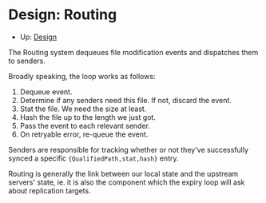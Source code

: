 # Design: Routing

* Up: [Design](Design.md)

The Routing system dequeues file modification events and dispatches them to
senders.

Broadly speaking, the loop works as follows:
1. Dequeue event.
2. Determine if any senders need this file. If not, discard the event.
3. Stat the file. We need the size at least.
4. Hash the file up to the length we just got.
5. Pass the event to each relevant sender.
6. On retryable error, re-queue the event.

Senders are responsible for tracking whether or not they've successfully
synced a specific `{QualifiedPath,stat,hash}` entry.

Routing is generally the link between our local state and the upstream
servers' state, ie. it is also the component which the expiry loop will ask
about replication targets.
